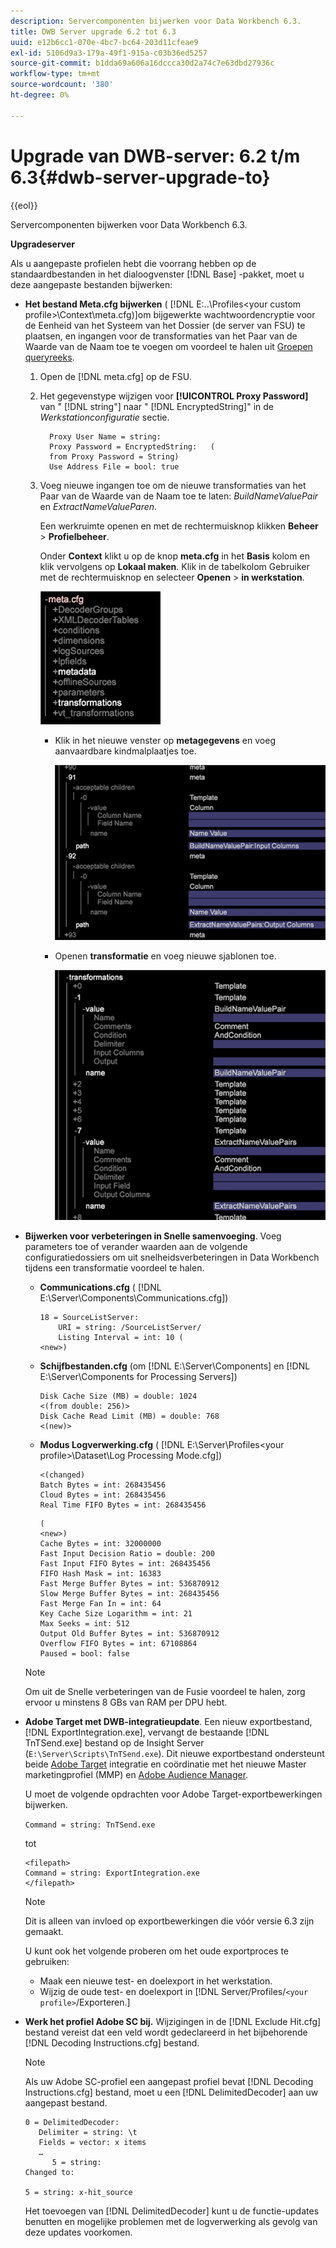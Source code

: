 ```yaml
---
description: Servercomponenten bijwerken voor Data Workbench 6.3.
title: DWB Server upgrade 6.2 tot 6.3
uuid: e12b6cc1-070e-4bc7-bc64-203d11cfeae9
exl-id: 5106d9a3-179a-49f1-915a-c03b36ed5257
source-git-commit: b1dda69a606a16dccca30d2a74c7e63dbd27936c
workflow-type: tm+mt
source-wordcount: '380'
ht-degree: 0%

---
```


# Upgrade van DWB-server: 6.2 t/m 6.3{#dwb-server-upgrade-to}

{{eol}}

Servercomponenten bijwerken voor Data Workbench 6.3.

**Upgradeserver**

Als u aangepaste profielen hebt die voorrang hebben op de standaardbestanden in het dialoogvenster [!DNL Base] -pakket, moet u deze aangepaste bestanden bijwerken:

* **Het bestand Meta.cfg bijwerken** ( [!DNL E:\..\Profiles\<your custom profile>\Context\meta.cfg)]om bijgewerkte wachtwoordencryptie voor de Eenheid van het Systeem van het Dossier (de server van FSU) te plaatsen, en ingangen voor de transformaties van het Paar van de Waarde van de Naam toe te voegen om voordeel te halen uit [Groepen queryreeks](../../../../home/c-inst-svr/c-upgrd-uninst-sftwr/c-upgrd-sftwr/c-6-2-to-6-3-upgrade.md#concept-42f74911b5714219a359b719badac8e0).

   1. Open de [!DNL meta.cfg] op de FSU.
   1. Het gegevenstype wijzigen voor **[!UICONTROL Proxy Password]** van &quot; [!DNL string"] naar &quot; [!DNL EncryptedString]&quot; in de *Werkstationconfiguratie* sectie.

      ```
        Proxy User Name = string:
        Proxy Password = EncryptedString:   (
        from Proxy Password = String)
        Use Address File = bool: true
      ```

   1. Voeg nieuwe ingangen toe om de nieuwe transformaties van het Paar van de Waarde van de Naam toe te laten: *BuildNameValuePair* en *ExtractNameValueParen*.

      Een werkruimte openen en met de rechtermuisknop klikken **Beheer** > **Profielbeheer**.

      Onder **Context** klikt u op de knop **meta.cfg** in het **Basis** kolom en klik vervolgens op **Lokaal maken**. Klik in de tabelkolom Gebruiker met de rechtermuisknop en selecteer **Openen** > **in werkstation**.

      ![](assets/meta_cfg.png)

      * Klik in het nieuwe venster op **metagegevens** en voeg aanvaardbare kindmalplaatjes toe.

         ![](assets/meta_cfg_child.png)

      * Openen **transformatie** en voeg nieuwe sjablonen toe.

         ![](assets/meta_cfg_template.png)

* **Bijwerken voor verbeteringen in Snelle samenvoeging**. Voeg parameters toe of verander waarden aan de volgende configuratiedossiers om uit snelheidsverbeteringen in Data Workbench tijdens een transformatie voordeel te halen.

   * **Communications.cfg** ( [!DNL E:\Server\Components\Communications.cfg])

      ```
      18 = SourceListServer:
          URI = string: /SourceListServer/
          Listing Interval = int: 10 (
      <new>)
      ```

   * **Schijfbestanden.cfg** (om [!DNL E:\Server\Components] en [!DNL E:\Server\Components for Processing Servers])

      ```
      Disk Cache Size (MB) = double: 1024
      <(from double: 256)>
      Disk Cache Read Limit (MB) = double: 768
      <(new)>
      ```

   * **Modus Logverwerking.cfg** ( [!DNL E:\Server\Profiles\<your profile>\Dataset\Log Processing Mode.cfg])

      ```
      <(changed)
      Batch Bytes = int: 268435456
      Cloud Bytes = int: 268435456
      Real Time FIFO Bytes = int: 268435456
      ```

      ```
      (
      <new>)
      Cache Bytes = int: 32000000
      Fast Input Decision Ratio = double: 200
      Fast Input FIFO Bytes = int: 268435456
      FIFO Hash Mask = int: 16383
      Fast Merge Buffer Bytes = int: 536870912
      Slow Merge Buffer Bytes = int: 268435456
      Fast Merge Fan In = int: 64
      Key Cache Size Logarithm = int: 21
      Max Seeks = int: 512
      Output Old Buffer Bytes = int: 536870912
      Overflow FIFO Bytes = int: 67108864
      Paused = bool: false
      ```
   >[!NOTE]
   >
   >Om uit de Snelle verbeteringen van de Fusie voordeel te halen, zorg ervoor u minstens 8 GBs van RAM per DPU hebt.

* **Adobe Target met DWB-integratieupdate**. Een nieuw exportbestand, [!DNL ExportIntegration.exe], vervangt de bestaande [!DNL TnTSend.exe] bestand op de Insight Server (`E:\Server\Scripts\TnTSend.exe`). Dit nieuwe exportbestand ondersteunt beide [Adobe Target](https://www.adobe.com/marketing/target.html) integratie en coördinatie met het nieuwe Master marketingprofiel (MMP) en [Adobe Audience Manager](https://www.adobe.com/analytics/audience-manager.html).

   U moet de volgende opdrachten voor Adobe Target-exportbewerkingen bijwerken.

   `Command = string: TnTSend.exe`

   tot

   ```
   <filepath>
   Command = string: ExportIntegration.exe
   </filepath>
   ```

   >[!NOTE]
   >
   >Dit is alleen van invloed op exportbewerkingen die vóór versie 6.3 zijn gemaakt.

   U kunt ook het volgende proberen om het oude exportproces te gebruiken:

   * Maak een nieuwe test- en doelexport in het werkstation.
   * Wijzig de oude test- en doelexport in [!DNL Server/Profiles/`<your profile>`/Exporteren.]

* **Werk het profiel Adobe SC bij.** Wijzigingen in de [!DNL Exclude Hit.cfg] bestand vereist dat een veld wordt gedeclareerd in het bijbehorende [!DNL Decoding Instructions.cfg] bestand.

   >[!NOTE]
   >
   >Als uw Adobe SC-profiel een aangepast profiel bevat [!DNL Decoding Instructions.cfg] bestand, moet u een [!DNL DelimitedDecoder] aan uw aangepast bestand.

   ```
   0 = DelimitedDecoder:
      Delimiter = string: \t
      Fields = vector: x items
      …
         5 = string:
   Changed to:
   
   5 = string: x-hit_source
   ```

   Het toevoegen van [!DNL DelimitedDecoder] kunt u de functie-updates benutten en mogelijke problemen met de logverwerking als gevolg van deze updates voorkomen.
